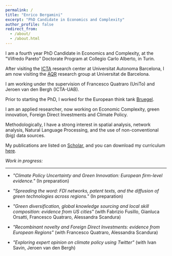 ```yaml
---
permalink: /
title: "Enrico Bergamini"
excerpt: "PhD Candidate in Economics and Complexity"
author_profile: false
redirect_from: 
  - /about/
  - /about.html
---
```


I am a fourth year PhD Candidate in Economics and Complexity, at the "Vilfredo Pareto" Doctorate Program at Collegio Carlo Alberto, in Turin.

After visiting the [ICTA](https://www.uab.cat/icta/) research center at Universitat Autonoma Barcelona, I am now visiting the [AQR](http://www.ub.edu/aqr/index.php) research group at Universitat de Barcelona. 

I am working under the supervision of Francesco Quatraro (UniTo) and Jeroen van den Bergh (ICTA-UAB).

Prior to starting the PhD, I worked for the European think tank [Bruegel](https://bruegel.org/author/enrico-bergamini). 

I am an applied researcher, now working on Economic Complexity, green innovation, Foreign Direct Investments and Climate Policy.

Methodologically, I have a strong interest in spatial analysis, network analysis, Natural Language Processing, and the use of non-conventional (big) data sources.

My publications are listed on [Scholar](https://scholar.google.com/citations?user=qedxNoIAAAAJ&hl=en), and you can download my curriculum [here](/CV_EnricoBergamini.pdf).


_Work in progress:_

------
* _"Climate Policy Uncertainty and Green Innovation: European firm-level evidence."_ (In preparation)

* _"Spreading the word: FDI networks, patent texts, and the diffusion of green technologies across regions."_ (In preparation)

* _"Green diversification, global knowledge sourcing and local skill composition: evidence from US cities"_ (with Fabrizio Fusillo, Gianluca Orsatti, Francesco Quatraro, Alessandra Scandura)

* _"Recombinant novelty and Foreign Direct Investments: evidence from European Regions"_ (with Francesco Quatraro, Alessandra Scandura)

* _"Exploring expert opinion on climate policy using Twitter"_ (with Ivan Savin, Jeroen van den Bergh)